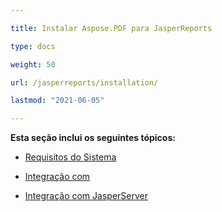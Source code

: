 ```yaml
---

title: Instalar Aspose.PDF para JasperReports

type: docs

weight: 50

url: /jasperreports/installation/

lastmod: "2021-06-05"

---
```




**Esta seção inclui os seguintes tópicos:**



- [Requisitos do Sistema](/pdf/jasperreports/system-requirements/)

- [Integração com ](/pdf/jasperreports/integration-with-jasperreports/)

- [Integração com JasperServer](/pdf/jasperreports/integration-with-jasperserver/)